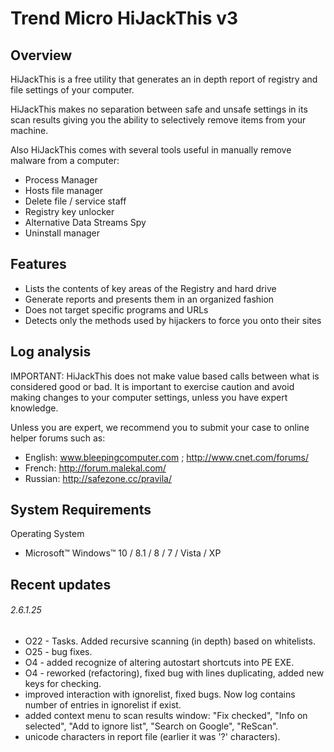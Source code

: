 ﻿# Trend Micro HiJackThis v3

## Overview

HiJackThis is a free utility that generates an in depth report of registry and file settings of your computer. 

HiJackThis makes no separation between safe and unsafe settings in its scan results giving you the ability to selectively remove items from your machine. 

Also HiJackThis comes with several tools useful in manually remove malware from a computer:
 * Process Manager
 * Hosts file manager
 * Delete file / service staff
 * Registry key unlocker
 * Alternative Data Streams Spy
 * Uninstall manager

## Features

 * Lists the contents of key areas of the Registry and hard drive
 * Generate reports and presents them in an organized fashion
 * Does not target specific programs and URLs
 * Detects only the methods used by hijackers to force you onto their sites

## Log analysis

IMPORTANT: HiJackThis does not make value based calls between what is considered good or bad.
It is important to exercise caution and avoid making changes to your computer settings, unless you have expert knowledge.

Unless you are expert, we recommend you to submit your case to online helper forums such as:
- English: www.bleepingcomputer.com ; http://www.cnet.com/forums/
- French: http://forum.malekal.com/
- Russian: http://safezone.cc/pravila/

## System Requirements

Operating System
  * Microsoft™ Windows™ 10 / 8.1 / 8 / 7 / Vista / XP

## Recent updates

###### 2.6.1.25
 - O22 - Tasks. Added recursive scanning (in depth) based on whitelists.
 - O25 - bug fixes.
 - O4 - added recognize of altering autostart shortcuts into PE EXE.
 - O4 - reworked (refactoring), fixed bug with lines duplicating, added new keys for checking.
 - improved interaction with ignorelist, fixed bugs. Now log contains number of entries in ignorelist if exist.
 - added context menu to scan results window: "Fix checked", "Info on selected", "Add to ignore list", "Search on Google", "ReScan".
 - unicode characters in report file (earlier it was '?' characters).
